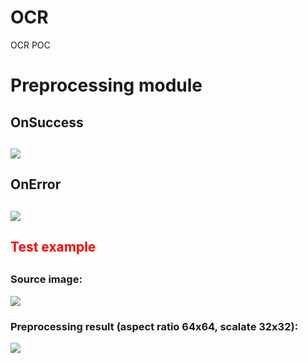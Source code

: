 # OCR
OCR POC

<h1> Preprocessing module </h1>

<h2>OnSuccess<h2>
<img src="http://i.gyazo.com/576d3aff26cd9e042ad26d7eb4284251.png">
<br>
<h2>OnError<h2>
<img src="http://i.gyazo.com/f28edc8ec8159c71d7099cea78a5f2a0.png">
<br>
<h2><b style="color:#FF0000">Test example</b><h2>
<h3> Source image:  </h3>
<img src="http://i.gyazo.com/6aa92fac21946e8c9391486a19439b21.png">
<h3> Preprocessing result (aspect ratio 64x64, scalate 32x32): 
</h3><img src="http://i.gyazo.com/35ec454505ef87c58a512529ea0f88b4.png">
